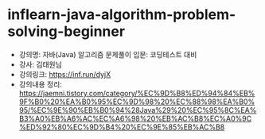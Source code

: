 # inflearn-java-algorithm-problem-solving-beginner

- 강의명: 자바(Java) 알고리즘 문제풀이 입문: 코딩테스트 대비
- 강사: 김태원님
- 강의링크: https://inf.run/dyjX
- 강의내용 정리: https://jaemni.tistory.com/category/%EC%9D%B8%ED%94%84%EB%9F%B0%20%EA%B0%95%EC%9D%98%20%EC%88%98%EA%B0%95/%EC%9E%90%EB%B0%94%28Java%29%20%EC%95%8C%EA%B3%A0%EB%A6%AC%EC%A6%98%20%EB%AC%B8%EC%A0%9C%ED%92%80%EC%9D%B4%20%EC%9E%85%EB%AC%B8
